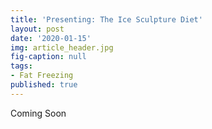 ```yaml
---
title: 'Presenting: The Ice Sculpture Diet'
layout: post
date: '2020-01-15'
img: article_header.jpg
fig-caption: null
tags:
- Fat Freezing
published: true
---
```


Coming Soon
